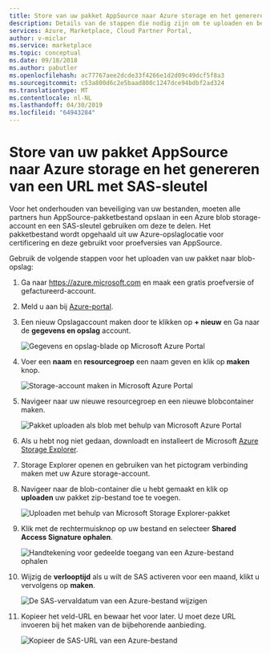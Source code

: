 ```yaml
---
title: Store van uw pakket AppSource naar Azure storage en het genereren van een URL met SAS-sleutel
description: Details van de stappen die nodig zijn om te uploaden en beveiligen van een pakket met AppSource.
services: Azure, Marketplace, Cloud Partner Portal,
author: v-miclar
ms.service: marketplace
ms.topic: conceptual
ms.date: 09/18/2018
ms.author: pabutler
ms.openlocfilehash: ac77767aee2dcde33f4266e1d2d09c49dcf5f8a3
ms.sourcegitcommit: c53a800d6c2e5baad800c1247dce94bdbf2ad324
ms.translationtype: MT
ms.contentlocale: nl-NL
ms.lasthandoff: 04/30/2019
ms.locfileid: "64943284"
---
```

<a name="store-your-appsource-package-to-azure-storage-and-generate-a-url-with-sas-key"></a>Store van uw pakket AppSource naar Azure storage en het genereren van een URL met SAS-sleutel
=============================================================================

Voor het onderhouden van beveiliging van uw bestanden, moeten alle partners hun AppSource-pakketbestand opslaan in een Azure blob storage-account en een SAS-sleutel gebruiken om deze te delen. Het pakketbestand wordt opgehaald uit uw Azure-opslaglocatie voor certificering en deze gebruikt voor proefversies van AppSource.

Gebruik de volgende stappen voor het uploaden van uw pakket naar blob-opslag:

1. Ga naar <https://azure.microsoft.com> en maak een gratis proefversie of gefactureerd-account.

2. Meld u aan bij [Azure-portal](https://portal.azure.com/).

3. Een nieuw Opslagaccount maken door te klikken op **+ nieuw** en Ga naar de **gegevens en opslag** account.

   ![Gegevens en opslag-blade op Microsoft Azure Portal](media/CRMScreenShot7.png)

4. Voer een **naam** en **resourcegroep** een naam geven en klik op **maken** knop.

   ![Storage-account maken in Microsoft Azure Portal](media/CRMScreenShot8.png)

5. Navigeer naar uw nieuwe resourcegroep en een nieuwe blobcontainer maken.

   ![Pakket uploaden als blob met behulp van Microsoft Azure Portal](media/CRMScreenShot9.png)

6. Als u hebt nog niet gedaan, downloadt en installeert de Microsoft [Azure Storage Explorer](https://storageexplorer.com/).

7. Storage Explorer openen en gebruiken van het pictogram verbinding maken met uw Azure storage-account.

8. Navigeer naar de blob-container die u hebt gemaakt en klik op **uploaden** uw pakket zip-bestand toe te voegen.

   ![Uploaden met behulp van Microsoft Storage Explorer-pakket](media/CRMScreenShot10.png)

9. Klik met de rechtermuisknop op uw bestand en selecteer **Shared Access Signature ophalen**.

   ![Handtekening voor gedeelde toegang van een Azure-bestand ophalen](media/CRMScreenShot11.png)

10. Wijzig de **verlooptijd** als u wilt de SAS activeren voor een maand, klikt u vervolgens op **maken**.

    ![De SAS-vervaldatum van een Azure-bestand wijzigen](media/CRMScreenShot12.png)

11. Kopieer het veld-URL en bewaar het voor later. U moet deze URL invoeren bij het maken van de bijbehorende aanbieding. 

    ![Kopieer de SAS-URL van een Azure-bestand](media/CRMScreenShot13.png)

